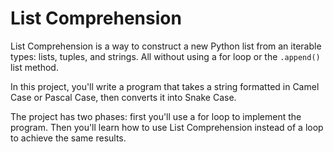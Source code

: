 # List Comprehension

List Comprehension is a way to construct a new Python list from an iterable types: lists, tuples, and strings. All without using a for loop or the `.append()` list method.

In this project, you'll write a program that takes a string formatted in Camel Case or Pascal Case, then converts it into Snake Case.

The project has two phases: first you'll use a for loop to implement the program. Then you'll learn how to use List Comprehension instead of a loop to achieve the same results.
